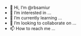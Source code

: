 - 👋 Hi, I’m @rbsamiur
- 👀 I’m interested in ...
- 🌱 I’m currently learning ...
- 💞️ I’m looking to collaborate on ...
- 📫 How to reach me ...

<!---
rbsamiur/rbsamiur is a ✨ special ✨ repository because its `README.md` (this file) appears on your GitHub profile.
You can click the Preview link to take a look at your changes.
--->
